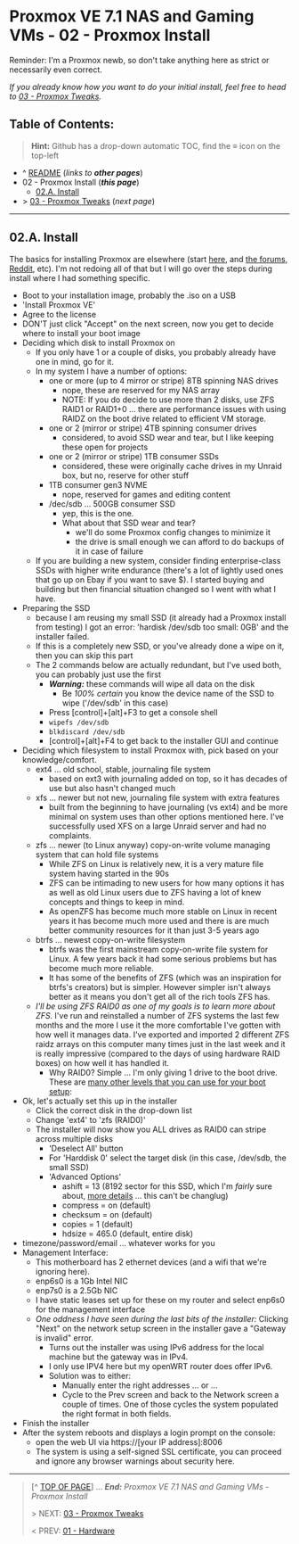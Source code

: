 # Proxmox VE 7.1 NAS and Gaming VMs - 02 - Proxmox Install

Reminder: I'm a Proxmox newb, so don't take anything here as strict or necessarily even correct. 

*If you already know how you want to do your initial install, feel free to head to [03 - Proxmox Tweaks](03.ProxmoxTweaks.md).*

## Table of Contents:
> **Hint:** Github has a drop-down automatic TOC, find the **≡** icon on the top-left

* ^ [README](README.md)  (*links to* ***other pages***)
* 02 - Proxmox Install (***this page***)
    + [02.A. Install](#02a-install)
* \> [03 - Proxmox Tweaks](03.ProxmoxTweaks.md)  (*next page*)

---

## 02.A. Install

The basics for installing Proxmox are elsewhere (start [here](https://www.proxmox.com/en/proxmox-ve/get-started), and [the forums](https://forum.proxmox.com/), [Reddit](https://www.reddit.com/r/ProxMox/), etc). I'm not redoing all of that but I will go over the steps during install where I had something specific. 

* Boot to your installation image, probably the .iso on a USB
* 'Install Proxmox VE'
* Agree to the license
* DON'T just click "Accept" on the next screen, now you get to decide where to install your boot image
* Deciding which disk to install Proxmox on
    + If you only have 1 or a couple of disks, you probably already have one in mind, go for it. 
    + In my system I have a number of options:
        - one or more (up to 4 mirror or stripe) 8TB spinning NAS drives
            * nope, these are reserved for my NAS array
            * NOTE: If you do decide to use more than 2 disks, use ZFS RAID1 or RAID1+0 ... there are performance issues with using RAIDZ on the boot drive related to efficient VM storage. 
        - one or 2 (mirror or stripe) 4TB spinning consumer drives
            * considered, to avoid SSD wear and tear, but I like keeping these open for projects
        - one or 2 (mirror or stripe) 1TB consumer SSDs
            * considered, these were originally cache drives in my Unraid box, but no, reserve for other stuff
        - 1TB consumer gen3 NVME
            * nope, reserved for games and editing content
        - /dec/sdb ... 500GB consumer SSD
            * yep, this is the one. 
            * What about that SSD wear and tear?
                + we'll do some Proxmox config changes to minimize it
                + the drive is small enough we can afford to do backups of it in case of failure
    + If you are building a new system, consider finding enterprise-class SSDs with higher write endurance (there's a lot of lightly used ones that go up on Ebay if you want to save $). I started buying and building but then financial situation changed so I went with what I have. 
* Preparing the SSD
    + because I am reusing my small SSD (it already had a Proxmox install from testing) I got an error: 'hardisk /dev/sdb too small: 0GB' and the installer failed. 
    + If this is a completely new SSD, or you've already done a wipe on it, then you can skip this part
    + The 2 commands below are actually redundant, but I've used both, you can probably just use the first
        - ***Warning:*** these commands will wipe all data on the disk
            * Be *100% certain* you know the device name of the SSD to wipe ('/dev/sdb' in this case)
        - Press [control]+[alt]+F3 to get a console shell
        - `wipefs /dev/sdb`
        - `blkdiscard /dev/sdb`
        - [control]+[alt]+F4 to get back to the installer GUI and continue
* Deciding which filesystem to install Proxmox with, pick based on your knowledge/comfort. 
    + ext4 ... old school, stable, journaling file system
        - based on ext3 with journaling added on top, so it has decades of use but also hasn't changed much
    + xfs ... newer but not new, journaling file system with extra features
        - built from the beginning to have journaling (vs ext4) and be more minimal on system uses than other options mentioned here. I've successfully used XFS on a large Unraid server and had no complaints. 
    + zfs ... newer (to Linux anyway) copy-on-write volume managing system that can hold file systems
        - While ZFS on Linux is relatively new, it is a very mature file system having started in the 90s
        - ZFS can be intimading to new users for how many options it has as well as old Linux users due to ZFS having a lot of knew concepts and things to keep in mind.
        - As openZFS has become much more stable on Linux in recent years it has become much more used and there is are much better community resources for it than just 3-5 years ago
    + btrfs ... newest copy-on-write filesystem
        - btrfs was the first mainstream copy-on-write file system for Linux. A few years back it had some serious problems but has become much more reliable. 
        - It has some of the benefits of ZFS (which was an inspiration for btrfs's creators) but is simpler. However simpler isn't always better as it means you don't get all of the rich tools ZFS has. 
    + *I'll be using ZFS RAID0 as one of my goals is to learn more about ZFS.* I've run and reinstalled a number of ZFS systems the last few months and the more I use it the more comfortable I've gotten with how well it manages data. I've exported and imported 2 different ZFS raidz arrays on this computer many times just in the last week and it is really impressive (compared to the days of using hardware RAID boxes) on how well it has handled it. 
         - Why RAID0? Simple ... I'm only giving 1 drive to the boot drive. These are [many other levels that you can use for your boot setup](https://pve.proxmox.com/wiki/ZFS_on_Linux#_installation_as_root_file_system):
* Ok, let's actually set this up in the installer
    + Click the correct disk in the drop-down list
    + Change 'ext4' to 'zfs (RAID0)'
    + The installer will now show you ALL drives as RAID0 can stripe across multiple disks
        - 'Deselect All' button
        - For 'Harddisk 0' select the target disk (in this case, /dev/sdb, the small SSD)
        - 'Advanced Options' 
            * ashift = 13 (8192 sector for this SSD, which I'm *fairly* sure about, [more details](https://blog.zanshindojo.org/proxmox-zfs-performance/) ... this can't be changlug)
            * compress = on (default)
            * checksum = on (default)
            * copies = 1 (default)
            * hdsize = 465.0 (default, entire disk)
* timezone/password/email ... whatever works for you
* Management Interface: 
    + This motherboard has 2 ethernet devices (and a wifi that we're ignoring here). 
    + enp6s0 is a 1Gb Intel NIC
    + enp7s0 is a 2.5Gb NIC
    + I have static leases set up for these on my router and select enp6s0 for the management interface
    + *One oddness I have seen during the last bits of the installer:* Clicking "Next" on the network setup screen in the installer gave a "Gateway is invalid" error. 
        - Turns out the installer was using IPv6 address for the local machine but the gateway was in IPv4. 
        - I only use IPV4 here but my openWRT router does offer IPv6. 
        - Solution was to either:
             * Manually enter the right addresses ... or ... 
             * Cycle to the Prev screen and back to the Network screen a couple of times. One of those cycles the system populated the right format in both fields.
* Finish the installer
* After the system reboots and displays a login prompt on the console:
    + open the web UI via https://[your IP address]:8006
    + The system is using a self-signed SSL certificate, you can proceed and ignore any browser warnings about security here.

---
> [^ [TOP OF PAGE](#proxmox-ve-71-nas-and-gaming-vms---02---proxmox-install)] ... ***End:*** *Proxmox VE 7.1 NAS and Gaming VMs - Proxmox Install*
> 
> \> NEXT: [03 - Proxmox Tweaks](03.ProxmoxTweaks.md)
>
> \< PREV: [01 - Hardware](01.Hardware.md)
